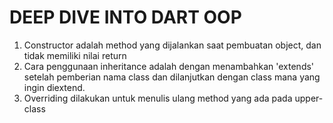 # DEEP DIVE INTO DART OOP

1. Constructor adalah method yang dijalankan saat pembuatan object, dan tidak memiliki nilai return
2. Cara penggunaan inheritance adalah dengan menambahkan 'extends' setelah pemberian nama class dan dilanjutkan dengan class mana yang ingin diextend.
3. Overriding dilakukan untuk menulis ulang method yang ada pada upper-class